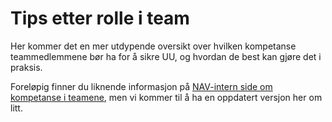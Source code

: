 # Tips etter rolle i team

Her kommer det en mer utdypende oversikt over hvilken kompetanse teammedlemmene bør ha for å sikre UU, og hvordan de best kan gjøre det i praksis.

Foreløpig finner du liknende informasjon på [NAV-intern side om kompetanse i teamene](https://navno.sharepoint.com/sites/universellutformingavikt/SitePages/Hvilken-kompetanse-b%C3%B8r-teammedlemmer-har-p%C3%A5-universell-utforming-.aspx), men vi kommer til å ha en oppdatert versjon her om litt.
